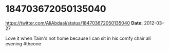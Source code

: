 # 184703672050135040
https://twitter.com/AliAbdaal/status/184703672050135040
**Date:** 2012-03-27

Love it when Taim's not home because I can sit in his comfy chair all evening #theone
